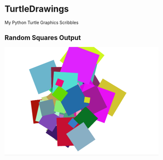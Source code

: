 # TurtleDrawings

My Python Turtle Graphics Scribbles

## Random Squares Output
![Random Squares Output](https://github.com/chabermehl/TurtleDrawings/blob/master/Images/randomSquaresOut.PNG)

